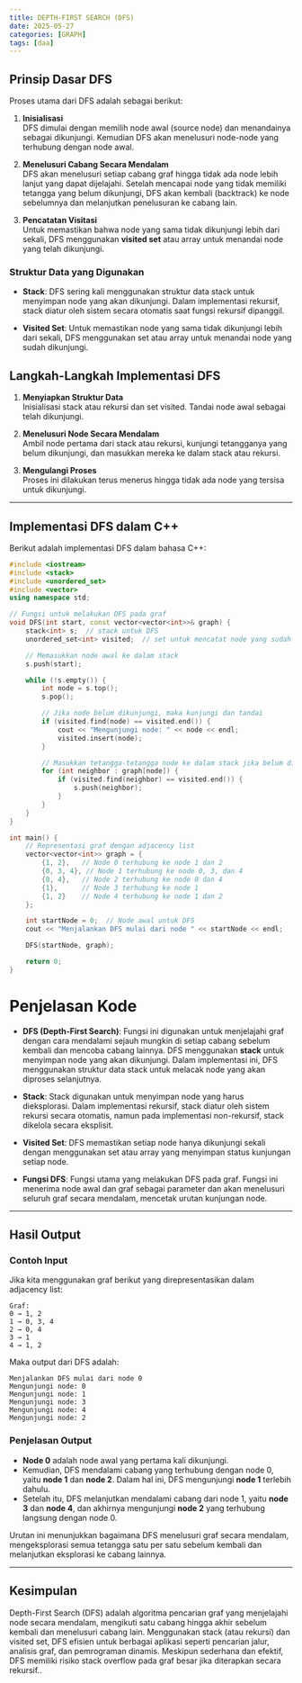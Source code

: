 ```yaml
---
title: DEPTH-FIRST SEARCH (DFS)
date: 2025-05-27
categories: [GRAPH]
tags: [daa]
---
```




## Prinsip Dasar DFS

Proses utama dari DFS adalah sebagai berikut:

1. **Inisialisasi**  
   DFS dimulai dengan memilih node awal (source node) dan menandainya sebagai dikunjungi. Kemudian DFS akan menelusuri node-node yang terhubung dengan node awal.

2. **Menelusuri Cabang Secara Mendalam**  
   DFS akan menelusuri setiap cabang graf hingga tidak ada node lebih lanjut yang dapat dijelajahi. Setelah mencapai node yang tidak memiliki tetangga yang belum dikunjungi, DFS akan kembali (backtrack) ke node sebelumnya dan melanjutkan penelusuran ke cabang lain.

3. **Pencatatan Visitasi**  
   Untuk memastikan bahwa node yang sama tidak dikunjungi lebih dari sekali, DFS menggunakan **visited set** atau array untuk menandai node yang telah dikunjungi.

### Struktur Data yang Digunakan

- **Stack**: DFS sering kali menggunakan struktur data stack untuk menyimpan node yang akan dikunjungi. Dalam implementasi rekursif, stack diatur oleh sistem secara otomatis saat fungsi rekursif dipanggil.

- **Visited Set**: Untuk memastikan node yang sama tidak dikunjungi lebih dari sekali, DFS menggunakan set atau array untuk menandai node yang sudah dikunjungi.

## Langkah-Langkah Implementasi DFS

1. **Menyiapkan Struktur Data**  
   Inisialisasi stack atau rekursi dan set visited. Tandai node awal sebagai telah dikunjungi.

2. **Menelusuri Node Secara Mendalam**  
   Ambil node pertama dari stack atau rekursi, kunjungi tetangganya yang belum dikunjungi, dan masukkan mereka ke dalam stack atau rekursi.

3. **Mengulangi Proses**  
   Proses ini dilakukan terus menerus hingga tidak ada node yang tersisa untuk dikunjungi.

---

## Implementasi DFS dalam C++

Berikut adalah implementasi DFS dalam bahasa C++:

```cpp
#include <iostream>
#include <stack>
#include <unordered_set>
#include <vector>
using namespace std;

// Fungsi untuk melakukan DFS pada graf
void DFS(int start, const vector<vector<int>>& graph) {
    stack<int> s;  // stack untuk DFS
    unordered_set<int> visited;  // set untuk mencatat node yang sudah dikunjungi

    // Memasukkan node awal ke dalam stack
    s.push(start);

    while (!s.empty()) {
        int node = s.top();
        s.pop();

        // Jika node belum dikunjungi, maka kunjungi dan tandai
        if (visited.find(node) == visited.end()) {
            cout << "Mengunjungi node: " << node << endl;
            visited.insert(node);
        }

        // Masukkan tetangga-tetangga node ke dalam stack jika belum dikunjungi
        for (int neighbor : graph[node]) {
            if (visited.find(neighbor) == visited.end()) {
                s.push(neighbor);
            }
        }
    }
}

int main() {
    // Representasi graf dengan adjacency list
    vector<vector<int>> graph = {
        {1, 2},   // Node 0 terhubung ke node 1 dan 2
        {0, 3, 4}, // Node 1 terhubung ke node 0, 3, dan 4
        {0, 4},   // Node 2 terhubung ke node 0 dan 4
        {1},      // Node 3 terhubung ke node 1
        {1, 2}    // Node 4 terhubung ke node 1 dan 2
    };

    int startNode = 0;  // Node awal untuk DFS
    cout << "Menjalankan DFS mulai dari node " << startNode << endl;

    DFS(startNode, graph);

    return 0;
}
```

# Penjelasan Kode

- **DFS (Depth-First Search)**: Fungsi ini digunakan untuk menjelajahi graf dengan cara mendalami sejauh mungkin di setiap cabang sebelum kembali dan mencoba cabang lainnya. DFS menggunakan **stack** untuk menyimpan node yang akan dikunjungi. Dalam implementasi ini, DFS menggunakan struktur data stack untuk melacak node yang akan diproses selanjutnya.

- **Stack**: Stack digunakan untuk menyimpan node yang harus dieksplorasi. Dalam implementasi rekursif, stack diatur oleh sistem rekursi secara otomatis, namun pada implementasi non-rekursif, stack dikelola secara eksplisit.

- **Visited Set**: DFS memastikan setiap node hanya dikunjungi sekali dengan menggunakan set atau array yang menyimpan status kunjungan setiap node.

- **Fungsi DFS**: Fungsi utama yang melakukan DFS pada graf. Fungsi ini menerima node awal dan graf sebagai parameter dan akan menelusuri seluruh graf secara mendalam, mencetak urutan kunjungan node.

---

## Hasil Output

### Contoh Input

Jika kita menggunakan graf berikut yang direpresentasikan dalam adjacency list:

```
Graf:
0 → 1, 2
1 → 0, 3, 4
2 → 0, 4
3 → 1
4 → 1, 2
```

Maka output dari DFS adalah:

```
Menjalankan DFS mulai dari node 0
Mengunjungi node: 0
Mengunjungi node: 1
Mengunjungi node: 3
Mengunjungi node: 4
Mengunjungi node: 2
```


### Penjelasan Output

- **Node 0** adalah node awal yang pertama kali dikunjungi.
- Kemudian, DFS mendalami cabang yang terhubung dengan node 0, yaitu **node 1** dan **node 2**. Dalam hal ini, DFS mengunjungi **node 1** terlebih dahulu.
- Setelah itu, DFS melanjutkan mendalami cabang dari node 1, yaitu **node 3** dan **node 4**, dan akhirnya mengunjungi **node 2** yang terhubung langsung dengan node 0.

Urutan ini menunjukkan bagaimana DFS menelusuri graf secara mendalam, mengeksplorasi semua tetangga satu per satu sebelum kembali dan melanjutkan eksplorasi ke cabang lainnya.

---

## Kesimpulan

Depth-First Search (DFS) adalah algoritma pencarian graf yang menjelajahi node secara mendalam, mengikuti satu cabang hingga akhir sebelum kembali dan menelusuri cabang lain. Menggunakan stack (atau rekursi) dan visited set, DFS efisien untuk berbagai aplikasi seperti pencarian jalur, analisis graf, dan pemrograman dinamis. Meskipun sederhana dan efektif, DFS memiliki risiko stack overflow pada graf besar jika diterapkan secara rekursif..